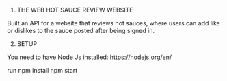 1. THE WEB HOT SAUCE REVIEW WEBSITE

Built an API for a website that reviews hot sauces, where users can add like or dislikes to the sauce posted after being signed in.



2. SETUP

You need to have Node Js installed: https://nodejs.org/en/

run npm install
    npm start

